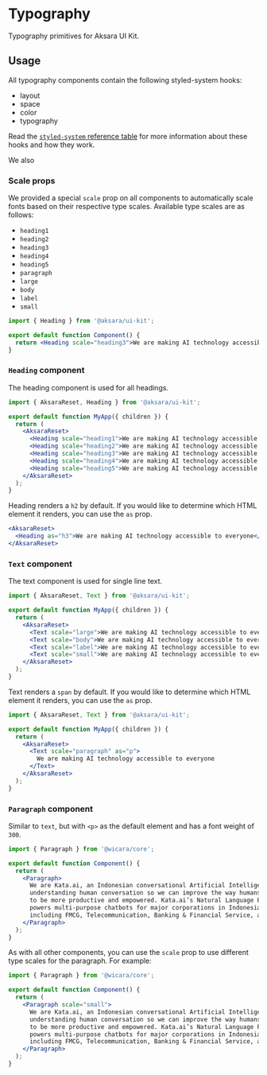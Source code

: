 # Typography

Typography primitives for Aksara UI Kit.

## Usage

All typography components contain the following styled-system hooks:

- layout
- space
- color
- typography

Read the [`styled-system` reference table](https://styled-system.com/table) for more information about these hooks and how they work.

We also

### Scale props

We provided a special `scale` prop on all components to automatically scale fonts based on their respective type scales. Available type scales are as follows:

- `heading1`
- `heading2`
- `heading3`
- `heading4`
- `heading5`
- `paragraph`
- `large`
- `body`
- `label`
- `small`

```jsx
import { Heading } from '@aksara/ui-kit';

export default function Component() {
  return <Heading scale="heading3">We are making AI technology accessible to everyone</Heading>;
}
```

### `Heading` component

The heading component is used for all headings.

```jsx
import { AksaraReset, Heading } from '@aksara/ui-kit';

export default function MyApp({ children }) {
  return (
    <AksaraReset>
      <Heading scale="heading1">We are making AI technology accessible to everyone</Heading>
      <Heading scale="heading2">We are making AI technology accessible to everyone</Heading>
      <Heading scale="heading3">We are making AI technology accessible to everyone</Heading>
      <Heading scale="heading4">We are making AI technology accessible to everyone</Heading>
      <Heading scale="heading5">We are making AI technology accessible to everyone</Heading>
    </AksaraReset>
  );
}
```

Heading renders a `h2` by default. If you would like to determine which HTML element it renders, you can use the `as` prop.

```jsx
<AksaraReset>
  <Heading as="h3">We are making AI technology accessible to everyone</Heading>
</AksaraReset>
```

### `Text` component

The text component is used for single line text.

```jsx
import { AksaraReset, Text } from '@aksara/ui-kit';

export default function MyApp({ children }) {
  return (
    <AksaraReset>
      <Text scale="large">We are making AI technology accessible to everyone</Text>
      <Text scale="body">We are making AI technology accessible to everyone</Text>
      <Text scale="label">We are making AI technology accessible to everyone</Text>
      <Text scale="small">We are making AI technology accessible to everyone</Text>
    </AksaraReset>
  );
}
```

Text renders a `span` by default. If you would like to determine which HTML element it renders, you can use the `as` prop.

```jsx
import { AksaraReset, Text } from '@aksara/ui-kit';

export default function MyApp({ children }) {
  return (
    <AksaraReset>
      <Text scale="paragraph" as="p">
        We are making AI technology accessible to everyone
      </Text>
    </AksaraReset>
  );
}
```

### `Paragraph` component

Similar to `text`, but with `<p>` as the default element and has a font weight of `300`.

```jsx
import { Paragraph } from '@wicara/core';

export default function Component() {
  return (
    <Paragraph>
      We are Kata.ai, an Indonesian conversational Artificial Intelligence company, focused on
      understanding human conversation so we can improve the way humans collaborate with technology
      to be more productive and empowered. Kata.ai’s Natural Language Processing (NLP) technology
      powers multi-purpose chatbots for major corporations in Indonesia across different industries,
      including FMCG, Telecommunication, Banking & Financial Service, and Retail.
    </Paragraph>
  );
}
```

As with all other components, you can use the `scale` prop to use different type scales for the paragraph. For example:

```jsx
import { Paragraph } from '@wicara/core';

export default function Component() {
  return (
    <Paragraph scale="small">
      We are Kata.ai, an Indonesian conversational Artificial Intelligence company, focused on
      understanding human conversation so we can improve the way humans collaborate with technology
      to be more productive and empowered. Kata.ai’s Natural Language Processing (NLP) technology
      powers multi-purpose chatbots for major corporations in Indonesia across different industries,
      including FMCG, Telecommunication, Banking & Financial Service, and Retail.
    </Paragraph>
  );
}
```
